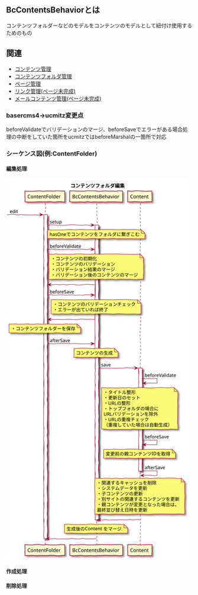 ## BcContentsBehaviorとは

コンテンツフォルダーなどのモデルをコンテンツのモデルとして紐付け使用するためのもの

## 関連
  - [コンテンツ管理](./index)
  - [コンテンツフォルダ管理](../content_folders/index)
  - [ページ管理](../pages/index)
  - [リンク管理(ページ未完成)]()
  - [メールコンテンツ管理(ページ未完成)]()

### basercms4→ucmitz変更点

beforeValidateでバリデーションのマージ、beforeSaveでエラーがある場合処理の中断をしていた箇所をucmitzではbeforeMarshalの一箇所で対応
### シーケンス図(例:ContentFolder)

#### 編集処理

![ドメインモデル図：コンテンツフォルダ編集](../../sequence/contents_edit.svg)

#### 作成処理



#### 削除処理